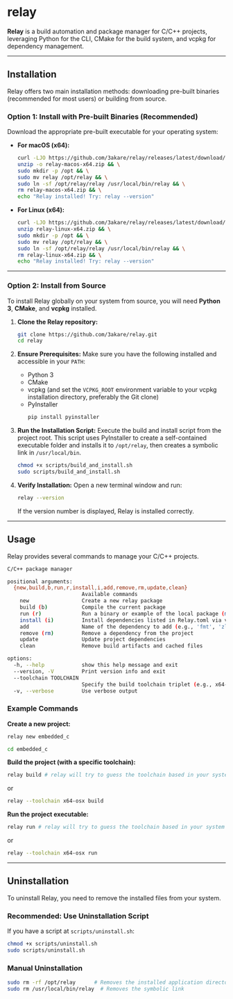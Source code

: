 # relay

**Relay** is a build automation and package manager for C/C++ projects, leveraging Python for the CLI, CMake for the build system, and vcpkg for dependency management.

-----

## Installation

Relay offers two main installation methods: downloading pre-built binaries (recommended for most users) or building from source.

### Option 1: Install with Pre-built Binaries (Recommended)
Download the appropriate pre-built executable for your operating system:
* **For macOS (x64):**
    ```bash
    curl -LJO https://github.com/3akare/relay/releases/latest/download/relay-macos-x64.zip && \
    unzip -o relay-macos-x64.zip && \
    sudo mkdir -p /opt && \
    sudo mv relay /opt/relay && \
    sudo ln -sf /opt/relay/relay /usr/local/bin/relay && \
    rm relay-macos-x64.zip && \
    echo "Relay installed! Try: relay --version"
    ```
* **For Linux (x64):**
    ```bash
    curl -LJO https://github.com/3akare/relay/releases/latest/download/relay-linux-x64.zip && \
    unzip relay-linux-x64.zip && \
    sudo mkdir -p /opt && \
    sudo mv relay /opt/relay && \
    sudo ln -sf /opt/relay/relay /usr/local/bin/relay && \
    rm relay-linux-x64.zip && \
    echo "Relay installed! Try: relay --version"
    ```
---

### Option 2: Install from Source

To install Relay globally on your system from source, you will need **Python 3**, **CMake**, and **vcpkg** installed.

1.  **Clone the Relay repository:**

    ```bash
    git clone https://github.com/3akare/relay.git
    cd relay
    ```

2.  **Ensure Prerequisites:**
    Make sure you have the following installed and accessible in your `PATH`:

      * Python 3
      * CMake
      * vcpkg (and set the `VCPKG_ROOT` environment variable to your vcpkg installation directory, preferably the Git clone)
      * PyInstaller
        ```bash
        pip install pyinstaller
        ```

3.  **Run the Installation Script:**
    Execute the build and install script from the project root. This script uses PyInstaller to create a self-contained executable folder and installs it to `/opt/relay`, then creates a symbolic link in `/usr/local/bin`.

    ```bash
    chmod +x scripts/build_and_install.sh
    sudo scripts/build_and_install.sh
    ```

4.  **Verify Installation:**
    Open a new terminal window and run:

    ```bash
    relay --version
    ```

    If the version number is displayed, Relay is installed correctly.

-----

## Usage

Relay provides several commands to manage your C/C++ projects.

```bash
C/C++ package manager

positional arguments:
  {new,build,b,run,r,install,i,add,remove,rm,update,clean}
                        Available commands
    new                 Create a new relay package
    build (b)           Compile the current package
    run (r)             Run a binary or example of the local package (make then run)
    install (i)         Install dependencies listed in Relay.toml via vcpkg
    add                 Name of the dependency to add (e.g., 'fmt', 'zlib')
    remove (rm)         Remove a dependency from the project
    update              Update project dependencies
    clean               Remove build artifacts and cached files

options:
  -h, --help            show this help message and exit
  --version, -V         Print version info and exit
  --toolchain TOOLCHAIN
                        Specify the build toolchain triplet (e.g., x64-windows, x64-linux). Defaults to VCPKG_DEFAULT_TRIPLET environment variable or guesses based on OS.
  -v, --verbose         Use verbose output
```

### Example Commands

**Create a new project:**

```bash
relay new embedded_c

cd embedded_c
```

**Build the project (with a specific toolchain):**

```bash
relay build # relay will try to guess the toolchain based in your system and machine
```

or

```bash
relay --toolchain x64-osx build
```

**Run the project executable:**

```bash
relay run # relay will try to guess the toolchain based in your system and machine
```

or

```bash
relay --toolchain x64-osx run
```

-----

## Uninstallation

To uninstall Relay, you need to remove the installed files from your system.

### Recommended: Use Uninstallation Script

If you have a script at `scripts/uninstall.sh`:

```bash
chmod +x scripts/uninstall.sh
sudo scripts/uninstall.sh
```

### Manual Uninstallation

```bash
sudo rm -rf /opt/relay      # Removes the installed application directory
sudo rm /usr/local/bin/relay  # Removes the symbolic link
```